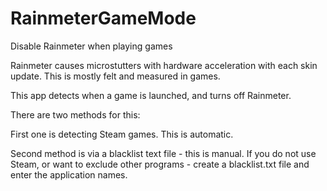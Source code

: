 # RainmeterGameMode
Disable Rainmeter when playing games

Rainmeter causes microstutters with hardware acceleration with each skin update. This is mostly felt and measured in games.

This app detects when a game is launched, and turns off Rainmeter.

There are two methods for this:

First one is detecting Steam games. This is automatic.

Second method is via a blacklist text file - this is manual.
If you do not use Steam, or want to exclude other programs - create a blacklist.txt file and enter the application names.
